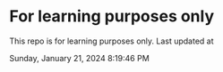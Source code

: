 # For learning purposes only
This repo is for learning purposes only.
Last updated at

Sunday, January 21, 2024 8:19:46 PM

